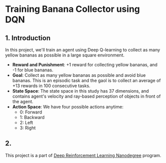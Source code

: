 # Training Banana Collector using DQN


## 1. Introduction
In this project, we'll train an agent using Deep Q-learning to collect as many yellow bananas 
as possible in a large square environment.

* __Reward and Punishment__: +1 reward for collecting yellow bananas, and -1 for blue bananas.
* __Goal__: Collect as many yellow bananas as possible and avoid blue bananas. This is an episodic
task and the gaol is to collect an average of +13 rewards in 100 consecutive tasks.
* __State Space__: The state space in this study has 37 dimensions, and contains agent's velocity
and ray-based perception of objects in front of the agent.
* __Action Space__: We have four possible actions anytime:
  * 0: Forward
  * 1: Backward 
  * 2: Left
  * 3: Right


## 2. 












This project is a part of
[Deep Reinforcement Learning Nanodegree](https://www.udacity.com/course/deep-reinforcement-learning-nanodegree--nd893) program.
